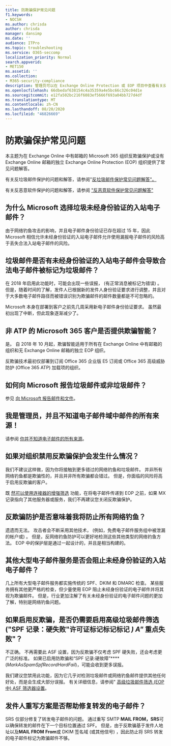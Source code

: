 ```yaml
---
title: 防欺骗保护常见问题
f1.keywords:
- NOCSH
ms.author: chrisda
author: chrisda
manager: dansimp
ms.date: ''
audience: ITPro
ms.topic: troubleshooting
ms.service: O365-seccomp
localization_priority: Normal
search.appverid:
- MET150
ms.assetid: ''
ms.collection:
- M365-security-compliance
description: 管理员可以在 Exchange Online Protection 或 EOP 项目中查看有关反欺骗保护的常见问题 () 。
ms.openlocfilehash: 66dbedaf638154c4a35359a4e5bc66c326c04d1e
ms.sourcegitcommit: e12fa502bc216f6083ef5666f693a04bb727d4df
ms.translationtype: MT
ms.contentlocale: zh-CN
ms.lasthandoff: 08/20/2020
ms.locfileid: "46826669"
---
```

# <a name="anti-spoofing-protection-faq"></a>防欺骗保护常见问题

本主题为在 Exchange Online 中有邮箱的 Microsoft 365 组织反欺骗保护或没有 Exchange Online 邮箱的独立 Exchange Online Protection (EOP) 组织提供了常见问题解答。

有关反垃圾邮件保护的问题和解答，请参阅"[反垃圾邮件保护常见问题解答"。](anti-spam-protection-faq.md)

有关反恶意软件保护的问题和解答，请参阅 ["反恶意软件保护常见问题解答"](anti-malware-protection-faq-eop.md)

## <a name="why-did-microsoft-choose-to-junk-unauthenticated-inbound-email"></a>为什么 Microsoft 选择垃圾未经身份验证的入站电子邮件？

由于网络钓鱼攻击的影响，并且电子邮件身份验证已存在超过 15 年，因此 Microsoft 相信允许未经身份验证的入站电子邮件允许使用漏报电子邮件的风险高于丢失合法入站电子邮件的风险。

## <a name="does-junking-unauthenticated-inbound-email-cause-legitimate-email-to-be-marked-as-spam"></a>垃圾邮件是否有未经身份验证的入站电子邮件会导致合法电子邮件被标记为垃圾邮件？

在 2018 年启用此功能时，可能会出现一些误报， (有正常消息被标记为错误) 。 但是，随着时间的了解，发件人已根据新的发件人身份验证要求进行调整，并且对于大多数电子邮件路径而被错误识别为欺骗邮件的邮件数量都是不可忽略的。

Microsoft 本身在部署到客户之前先几周采用新电子邮件身份验证要求。 虽然最初出现了中断，但此现象逐渐减少了。

## <a name="is-spoof-intelligence-available-to-microsoft-365-customers-without-atp"></a>非 ATP 的 Microsoft 365 客户是否提供欺骗智能？

是。 自 2018 年 10 月起，欺骗智能适用于所有在 Exchange Online 中有邮箱的组织和无 Exchange Online 邮箱的独立 EOP 组织。

反欺骗技术最初仅部署到订阅 Office 365 企业版 E5 订阅或 Office 365 高级威胁防护 (Office 365 ATP) 加载项的组织。

## <a name="how-can-i-report-spam-or-non-spam-messages-back-to-microsoft"></a>如何向 Microsoft 报告垃圾邮件或非垃圾邮件？

参见 [向 Microsoft 报告邮件和文件](report-junk-email-messages-to-microsoft.md)。

## <a name="im-an-admin-and-i-dont-know-all-of-sources-for-messages-in-my-email-domain"></a>我是管理员，并且不知道电子邮件域中邮件的所有来源！

请参阅 [你并不知道电子邮件的所有来源](email-validation-and-authentication.md#you-dont-know-all-sources-for-your-email)。

## <a name="what-happens-if-i-disable-anti-spoofing-protection-for-my-organization"></a>如果对组织禁用反欺骗保护会发生什么情况？

我们不建议这样做，因为你将接触到更多错过的网络钓鱼和垃圾邮件。 并非所有网络钓鱼都是欺骗性的，并且并非所有欺骗都会错过。 但是，你面临的风险将高于启用反欺骗的客户。

既 [然可以使用连接器的增强筛选](https://docs.microsoft.com/exchange/mail-flow-best-practices/use-connectors-to-configure-mail-flow/enhanced-filtering-for-connectors) 功能，在将电子邮件传递到 EOP 之前，如果 MX 记录指向了其他服务器或服务，我们不再建议您关闭反欺骗保护。

## <a name="does-anti-spoofing-protection-mean-i-will-be-protected-from-all-phishing"></a>反欺骗防护是否意味着我将防止所有网络钓鱼？

遗遗而无法。 攻击者会不断采用其他技术， (例如，免费电子邮件服务组中被泄漏的帐户或) 。 但是，反网络钓鱼防护可以更好地检测这些其他类型的网络钓鱼方法。 EOP 中的保护层是通过一起设计的，并且是相当构建的。

## <a name="do-other-large-email-services-block-unauthenticated-inbound-email"></a>其他大型电子邮件服务是否会阻止未经身份验证的入站电子邮件？

几上所有大型电子邮件服务都实施传统的 SPF、DKIM 和 DMARC 检查。 某些服务拥有其他更严格的检查，但少量使用 EOP 阻止未经身份验证的电子邮件并将其视为欺骗邮件。 但是，行业更加注解了有关未经身份验证的电子邮件问题的更加了解，特别是网络钓鱼问题。

## <a name="do-i-still-need-to-enable-the-advanced-spam-filter-setting-spf-record-hard-fail-_markasspamspfrecordhardfail_-if-i-enable-anti-spoofing"></a>如果启用反欺骗，是否仍需要启用高级垃圾邮件筛选 ("SPF 记录：硬失败"许可证标记标记标记 _) A"_ 重点失败"？

不正确。 不再需要此 ASF 设置，因为反欺骗不仅考虑 SPF 硬失败，还会考虑更广泛的标准。 如果已启用防欺骗和“SPF 记录:硬故障”****(_MarkAsSpamSpfRecordHardFail_)，可能会收到更多误报。

我们建议您禁用此功能，因为它几乎对检测垃圾邮件或网络钓鱼邮件提供其他任何好处，而是会生成大部分误报。 有关详细信息，请参阅" [高级垃圾邮件筛选 (EOP 中) ASF 筛选器设置](advanced-spam-filtering-asf-options.md)。

## <a name="does-sender-rewriting-scheme-help-fix-forwarded-email"></a>发件人重写方案是否帮助修复转发的电子邮件？

SRS 仅部分修复了转发电子邮件的问题。 通过重写 SMTP **MAIL FROM，SRS**可以确保转发的邮件在下一个目标位置通过 SPF。 但是，由于反欺骗基于发件人地址以及**MAIL FROM** **From**或 DKIM 签名域 (或其他信号) ，因此防止将 SRS 转发的电子邮件标记为欺骗邮件不够。

